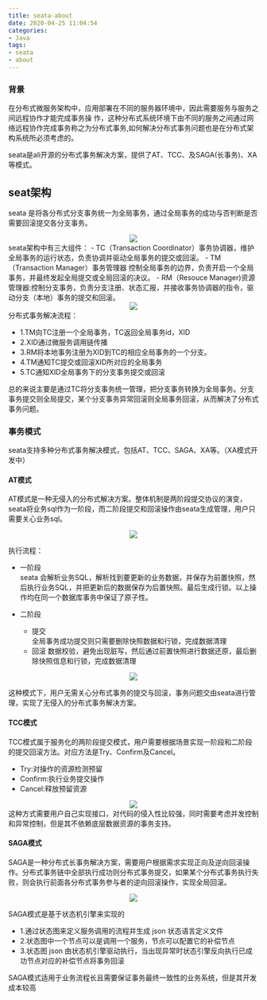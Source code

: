 ```yaml
---
title: seata-about
date: 2020-04-25 11:04:54
categories:
- Java
tags: 
- seata
- about
---
```

### 背景

在分布式微服务架构中，应用部署在不同的服务器环境中，因此需要服务与服务之间远程协作才能完成事务操 作，这种分布式系统环境下由不同的服务之间通过网络远程协作完成事务称之为分布式事务,如何解决分布式事务问题也是在分布式架构系统所必须考虑的。

seata是ali开源的分布式事务解决方案，提供了AT、TCC、及SAGA(长事务)、XA等模式。
<!--more-->
## seat架构

seata 是将各分布式分支事务统一为全局事务，通过全局事务的成功与否判断是否需要回滚提交各分支事务。

<div   align="center" >
<img src="https://imgconvert.csdnimg.cn/aHR0cDovL21lZGlhLnRlYW1zaHViLmNvbS8xMDAwMC90bS8yMDIwLzA0LzE2LzA1MDM1MzNlLTA2ODgtNDYwNS05MmRhLWMwMDVkNDM1ZTE2Ni9jOWFkM2JiNS0zMjViLTQzMjgtYTQ0OC1iODZlYmU2ZjdjMjIucG5n?x-oss-process=image/format,png" />
</div>
seata架构中有三大组件：
- TC（Transaction Coordinator）事务协调器，维护全局事务的运行状态，负责协调并驱动全局事务的提交或回滚。
- TM（Transaction Manager）事务管理器 控制全局事务的边界，负责开启一个全局事务，并最终发起全局提交或全局回滚的决议。
- RM（Resouce Manager)资源管理器:控制分支事务，负责分支注册、状态汇报，并接收事务协调器的指令，驱动分支（本地）事务的提交和回滚。

<div   align="center" >
<img src="https://imgconvert.csdnimg.cn/aHR0cDovL21lZGlhLnRlYW1zaHViLmNvbS8xMDAwMC90bS8yMDIwLzA0LzE2LzkyMWYyNWE0LTBiMWYtNDg5Ny04NGRiLTQ0OGVlNTc4ZjI0MS9mM2EwNTJkMi00MmNkLTQ5OTMtOGUxZi1mZDkyOTQwOTFlMGIucG5n?x-oss-process=image/format,png" />
</div>
分布式事务解决流程：  

- 1.TM向TC注册一个全局事务，TC返回全局事务id，XID  
- 2.XID通过微服务调用链传播  
- 3.RM将本地事务注册为XID到TC的相应全局事务的一个分支。  
- 4.TM通知TC提交或回滚XID所对应的全局事务  
- 5.TC通知XID全局事务下的分支事务提交或回滚  

总的来说主要是通过TC将分支事务统一管理，把分支事务转换为全局事务。分支事务提交则全局提交，某个分支事务异常回滚则全局事务回滚，从而解决了分布式事务问题。

### 事务模式

seata支持多种分布式事务解决模式，包括AT、TCC、SAGA、XA等。（XA模式开发中）

#### AT模式

AT模式是一种无侵入的分布式解决方案。整体机制是两阶段提交协议的演变，seata将业务sql作为一阶段，而二阶段提交和回滚操作由seata生成管理，用户只需要关心业务sql。

<div align="center"><img src="https://imgconvert.csdnimg.cn/aHR0cDovL21lZGlhLnRlYW1zaHViLmNvbS8xMDAwMC90bS8yMDIwLzA0LzE2LzhkYmYyNjhlLTM3ZmUtNDk2YS05ODk5LWNhZGExYzZlZTk1OS8wNTRmOTc1NC1mNTg2LTRmNGQtYmZhMy1lNDQyMzY4NjkxMTgucG5n?x-oss-process=image/format,png" />
</div>

执行流程：  

- 一阶段  
seata 会解析业务SQL，解析找到要更新的业务数据，并保存为前置快照，然后执行业务SQL，并把更新后的数据保存为后置快照。最后生成行锁。以上操作均在同一个数据库事务中保证了原子性。

- 二阶段
  - 提交  
        全局事务成功提交则只需要删除快照数据和行锁，完成数据清理
  - 回滚
        数据校验，避免出现脏写，然后通过前置快照进行数据还原，最后删除快照信息和行锁，完成数据清理

<div align="center"><img src="https://imgconvert.csdnimg.cn/aHR0cDovL21lZGlhLnRlYW1zaHViLmNvbS8xMDAwMC90bS8yMDIwLzA0LzE2LzhkYmYyNjhlLTM3ZmUtNDk2YS05ODk5LWNhZGExYzZlZTk1OS84YzJhMWM3Yi05YzE1LTQxZjAtOGFhNy03Y2UyYzIyNDUxZjkucG5n?x-oss-process=image/format,png" />
</div>

这种模式下，用户无需关心分布式事务的提交与回滚，事务问题交由seata进行管理，实现了无侵入的分布式事务解决方案。

#### TCC模式

TCC模式属于服务化的两阶段提交模式，用户需要根据场景实现一阶段和二阶段的提交回滚方法。对应方法是Try、Confirm及Cancel。

- Try:对操作的资源检测预留
- Confirm:执行业务提交操作
- Cancel:释放预留资源

<div align="center"><img src="https://imgconvert.csdnimg.cn/aHR0cDovL21lZGlhLnRlYW1zaHViLmNvbS8xMDAwMC90bS8yMDIwLzA0LzE2L2Y0NGEyNGFkLTQ2ZmYtNDkwMy1hN2E2LTI0ZDdjYWIxMmE4ZS85MGVjOTFlYy05ZTkyLTRkMzktOTk2NS04YjY2NDJhZWFkMzgucG5n?x-oss-process=image/format,png" />
</div>
这种方式需要用户自己实现接口，对代码的侵入性比较强，同时需要考虑并发控制和异常控制，但是其不依赖底层数据资源的事务支持。

#### SAGA模式

SAGA是一种分布式长事务解决方案，需要用户根据需求实现正向及逆向回滚操作。分布式事务链中全部执行成功则分布式事务提交，如果某个分布式事务执行失败，则会执行前面各分布式事务参与者的逆向回滚操作，实现全局回滚。

<div align="center"><img src="https://imgconvert.csdnimg.cn/aHR0cDovL21lZGlhLnRlYW1zaHViLmNvbS8xMDAwMC90bS8yMDIwLzA0LzE2L2Y0NGEyNGFkLTQ2ZmYtNDkwMy1hN2E2LTI0ZDdjYWIxMmE4ZS9jZjNkY2EzMy1kZDQxLTRjMTYtYWYzMi05YzAzN2Q4NzY2YzQucG5n?x-oss-process=image/format,png"/>
</div>

SAGA模式是基于状态机引擎来实现的

- 1.通过状态图来定义服务调用的流程并生成 json 状态语言定义文件
- 2.状态图中一个节点可以是调用一个服务，节点可以配置它的补偿节点
- 3.状态图 json 由状态机引擎驱动执行，当出现异常时状态引擎反向执行已成功节点对应的补偿节点将事务回滚

SAGA模式适用于业务流程长且需要保证事务最终一致性的业务系统，但是其开发成本较高
